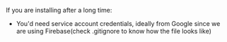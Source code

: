 If you are installing after a long time:
- You'd need service account credentials, ideally from Google since we are using Firebase(check .gitignore to know how the file looks like)